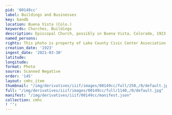 ```yaml
---
pid: '00149cc'
label: Buildings and Businesses
key: bandb
location: Buena Vista (Colo.)
keywords: Churches, Buildings
description: Episcopal Church, possibly in Buena Vista, Colorado, 1923
named_persons: 
rights: This photo is property of Lake County Civic Center Association.
creation_date: '1923'
ingest_date: '2021-03-30'
latitude: 
longitude: 
format: Photo
source: Scanned Negative
order: '145'
layout: cmhc_item
thumbnail: "/img/derivatives/iiif/images/00149cc/full/250,/0/default.jpg"
full: "/img/derivatives/iiif/images/00149cc/full/1140,/0/default.jpg"
manifest: "/img/derivatives/iiif/00149cc/manifest.json"
collection: cmhc
! '': 
---
```


